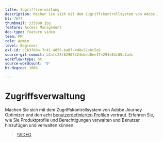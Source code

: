 ```yaml
---
title: Zugriffsverwaltung
description: Machen Sie sich mit dem Zugriffskontrollsystem von Adobe Journey Optimizer und den acht benutzerdefinierten Produktprofilen vertraut. Erfahren Sie, wie Sie Produktprofile und Berechtigungen verwalten und Benutzer hinzufügen und verwalten können.
kt: 7677
thumbnail: 333998.jpg
feature: Access Management
doc-type: feature video
team: PM
role: Admin
level: Beginner
exl-id: c1b3f804-7c41-4856-ba87-4d8e22abc5a9
source-git-commit: b2afc28f82967324ebed0ee17e291e83c85c3a4c
workflow-type: ht
source-wordcount: '0'
ht-degree: 100%

---
```


# Zugriffsverwaltung 

Machen Sie sich mit dem Zugriffskontrollsystem von Adobe Journey Optimizer und den acht [benutzerdefinierten Profilen](https://experienceleague.adobe.com/docs/journey-optimizer/using/administration/ootb-product-profiles.html?lang=de) vertraut. Erfahren Sie, wie Sie Produktprofile und Berechtigungen verwalten und Benutzer hinzufügen und verwalten können.

>[!VIDEO](https://video.tv.adobe.com/v/333998?quality=12&learn=on)

